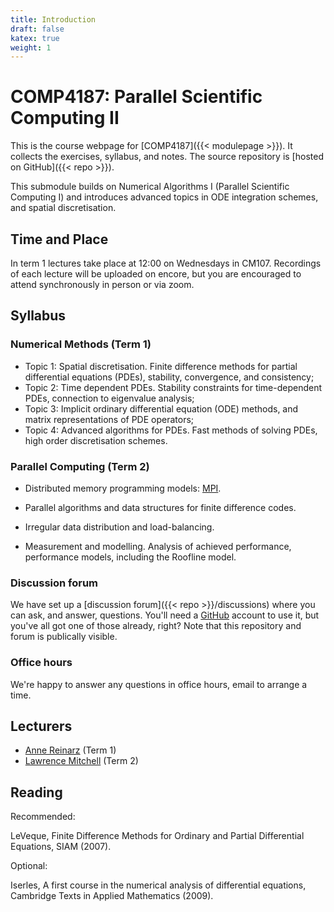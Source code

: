 ```yaml
---
title: Introduction
draft: false
katex: true
weight: 1
---
```


# COMP4187: Parallel Scientific Computing II

This is the course webpage for [COMP4187]({{< modulepage >}}). It
collects the exercises, syllabus, and notes. The source repository is
[hosted on GitHub]({{< repo >}}).

This submodule builds on Numerical Algorithms I (Parallel Scientific
Computing I) and introduces advanced topics in ODE integration
schemes, and spatial discretisation.

## Time and Place
In term 1 lectures take place at 12:00 on Wednesdays in CM107.
Recordings of each lecture will be uploaded on encore, 
but you are encouraged to attend synchronously in person or via zoom.


## Syllabus

### Numerical Methods (Term 1)

- Topic 1: Spatial discretisation. Finite difference methods for partial differential equations (PDEs), stability, convergence, and consistency;
- Topic 2: Time dependent PDEs. Stability constraints for time-dependent PDEs, connection to eigenvalue analysis;
- Topic 3: Implicit ordinary differential equation (ODE) methods, and matrix representations of PDE operators;
- Topic 4: Advanced algorithms for PDEs. Fast methods of solving PDEs, high order discretisation schemes.

### Parallel Computing (Term 2)

- Distributed memory programming models: [MPI](https://www.mpi-forum.org).

- Parallel algorithms and data structures for finite difference codes.

- Irregular data distribution and load-balancing.

- Measurement and modelling. Analysis of achieved performance,
  performance models, including the Roofline model.

### Discussion forum

We have set up a [discussion forum]({{< repo >}}/discussions) where you
can ask, and answer, questions. You'll need a
[GitHub](https://github.com) account to use it, but you've all got one
of those already, right? Note that this repository and forum is
publically visible.

### Office hours
We're happy to answer any questions in office hours, email to arrange a time.

## Lecturers

- [Anne Reinarz](mailto:anne.k.reinarz@durham.ac.uk) (Term 1)
- [Lawrence Mitchell](mailto:lawrence.mitchell@durham.ac.uk) (Term 2)

## Reading

Recommended:

LeVeque, Finite Difference Methods for Ordinary and Partial Differential Equations, SIAM (2007).

Optional:

Iserles, A first course in the numerical analysis of differential equations, Cambridge Texts in Applied Mathematics (2009).
